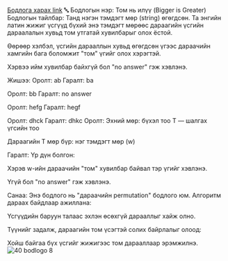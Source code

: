 <a href="https://www.hackerrank.com/challenges/bigger-is-greater/problem?isFullScreen=true">Бодлога харах link</a>
🔤 Бодлогын нэр: Том нь илүү (Bigger is Greater)
Бодлогын тайлбар:
Танд нэгэн тэмдэгт мөр (string) өгөгдсөн. Та энгийн латин жижиг үсгүүд бүхий энэ тэмдэгт мөрөөс дараагийн үсгийн дараалалын хувьд том утгатай хувилбарыг олох ёстой.

Өөрөөр хэлбэл, үсгийн дарааллын хувьд өгөгдсөн үгээс дараачийн хамгийн бага боломжит "том" үгийг олох хэрэгтэй.

Хэрвээ ийм хувилбар байхгүй бол "no answer" гэж хэвлэнэ.

Жишээ:
Оролт: ab
Гаралт: ba

Оролт: bb
Гаралт: no answer

Оролт: hefg
Гаралт: hegf

Оролт: dhck
Гаралт: dhkc
Оролт:
Эхний мөр: бүхэл тоо T — шалгах үгсийн тоо

Дараагийн T мөр бүр: нэг тэмдэгт мөр (w)

Гаралт:
Үр дүн болгон:

Хэрэв w-ийн дараачийн "том" хувилбар байвал тэр үгийг хэвлэнэ.

Үгүй бол "no answer" гэж хэвлэнэ.

Санаа:
Энэ бодлого нь "дараачийн permutation" бодлого юм. Алгоритм дараах байдлаар ажиллана:

Үсгүүдийн баруун талаас эхлэн өсөхгүй дарааллыг хайж олно.

Түүнийг задалж, дараагийн том үсэгтэй солих байрлалыг олоод:

Хойш байгаа бүх үсгийг жижигээс том дарааллаар эрэмжилнэ.
![40 bodlogo 8](https://github.com/user-attachments/assets/3d8fa2df-ca1a-40ca-996d-c9a90d675df0)
